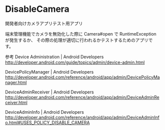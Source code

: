 # DisableCamera
開発者向けカメラアプリテスト用アプリ

端末管理機能でカメラを無効化した際に
Camera#open で RuntimeException が発生するか、
その際の処理が適切に行われるかテストするためのアプリです。

参考
Device Administration | Android Developers
http://developer.android.com/guide/topics/admin/device-admin.html

DevicePolicyManager | Android Developers
http://developer.android.com/reference/android/app/admin/DevicePolicyManager.html

DeviceAdminReceiver | Android Developers
http://developer.android.com/reference/android/app/admin/DeviceAdminReceiver.html

DeviceAdminInfo | Android Developers
http://developer.android.com/reference/android/app/admin/DeviceAdminInfo.html#USES_POLICY_DISABLE_CAMERA